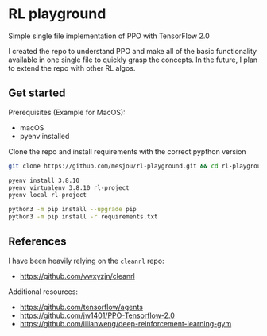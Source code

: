 # RL playground

Simple single file implementation of PPO with TensorFlow 2.0

I created the repo to understand PPO and make all of the basic functionality available in
one single file to quickly grasp the concepts.
In the future, I plan to extend the repo with other RL algos.

## Get started

Prerequisites (Example for MacOS):

* macOS
* pyenv installed

Clone the repo and install requirements with the correct pypthon version
```bash
git clone https://github.com/mesjou/rl-playground.git && cd rl-playground

pyenv install 3.8.10
pyenv virtualenv 3.8.10 rl-project
pyenv local rl-project

python3 -m pip install --upgrade pip
python3 -m pip install -r requirements.txt
```

## References

I have been heavily relying on the `cleanrl` repo:
* https://github.com/vwxyzjn/cleanrl

Additional resources:
* https://github.com/tensorflow/agents
* https://github.com/jw1401/PPO-Tensorflow-2.0
* https://github.com/lilianweng/deep-reinforcement-learning-gym
